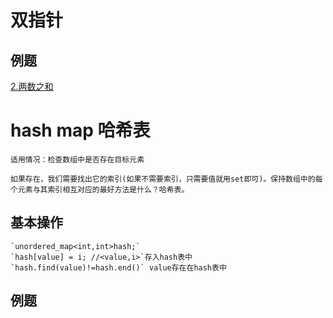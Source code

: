 # 双指针

## 例题
[2.两数之和](https://github.com/florazxf/LeetCode/blob/master/%E6%95%B0%E7%BB%84/11.%20%E7%9B%9B%E6%9C%80%E5%A4%9A%E6%B0%B4%E7%9A%84%E5%AE%B9%E5%99%A8%E3%80%90%E5%8F%8C%E6%8C%87%E9%92%88%E3%80%91)


# hash map 哈希表

    适用情况：检查数组中是否存在目标元素  
    
    如果存在，我们需要找出它的索引(如果不需要索引，只需要值就用set即可)。保持数组中的每个元素与其索引相互对应的最好方法是什么？哈希表。     

## 基本操作
    `unordered_map<int,int>hash;`  
    `hash[value] = i; //<value,i>`存入hash表中  
    `hash.find(value)!=hash.end()` value存在在hash表中  
    
## 例题
  
  
